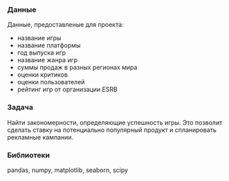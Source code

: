 
### Данные
Данные, предоставленые для проекта:
- название игры
- название платформы 
- год выпуска игр
- название жанра игр
- суммы продаж в разных регионах мира
- оценки критиков
- оценки пользователей
- рейтинг игр от организации ESRB

### Задача
Найти закономерности, определяющие успешность игры. Это позволит сделать ставку на потенциально популярный продукт и спланировать рекламные кампании.

### Библиотеки
pandas, numpy, matplotlib, seaborn, scipy


